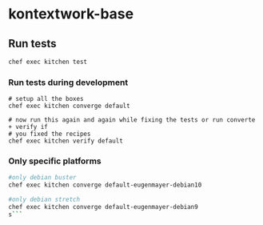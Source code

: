 # kontextwork-base

## Run tests

```bash
chef exec kitchen test
```

### Run tests during development

```
# setup all the boxes
chef exec kitchen converge default

# now run this again and again while fixing the tests or run converte + verify if 
# you fixed the recipes
chef exec kitchen verify default
```

### Only specific platforms

```bash
#only debian buster
chef exec kitchen converge default-eugenmayer-debian10

#only debian stretch
chef exec kitchen converge default-eugenmayer-debian9
s```
